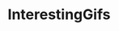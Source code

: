 ---
title: InterestingGifs
crosslinks:
- livven
- gifs
- popping
- shittylifehacks
- straya
- MaliciousCompliance
- OddlyArousing
- askscience
- theydidthemath
- Wellthatsucks
- longrange
- taeyskadiedoaHAV
- ysrudlsforfpsJSB
---